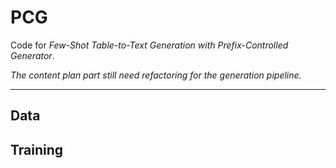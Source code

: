 # PCG

Code for *Few-Shot Table-to-Text Generation with Prefix-Controlled Generator*.

*The content plan part still need refactoring for the generation pipeline.*

---

## Data

## Training

